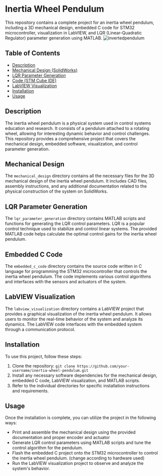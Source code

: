 # Inertia Wheel Pendulum

This repository contains a complete project for an inertia wheel pendulum, including a 3D mechanical design, embedded C code for STM32 microcontroller, visualization in LabVIEW, and LQR (Linear-Quadratic Regulator) parameter generation using MATLAB.
![invertedpendulum](https://github.com/Amine5588/Inertia-Wheel-Pendulum/blob/main/inverted.gif)
## Table of Contents
- [Description](#description)
- [Mechanical Design (SolidWorks)](#mechanical-design)
- [LQR Parameter Generation](#lqr-parameter-generation)
- [Code (STM Cube IDE)](#embedded-c-code)
- [LabVIEW Visualization](#labview-visualization)
- [Installation](#installation)
- [Usage](#usage)

## Description
The inertia wheel pendulum is a physical system used in control systems education and research. It consists of a pendulum attached to a rotating wheel, allowing for interesting dynamic behavior and control challenges. This repository provides a comprehensive project that covers the mechanical design, embedded software, visualization, and control parameter generation.

## Mechanical Design
The `mechanical_design` directory contains all the necessary files for the 3D mechanical design of the inertia wheel pendulum. It includes CAD files, assembly instructions, and any additional documentation related to the physical construction of the system on SolidWorks.

## LQR Parameter Generation
The `lqr_parameter_generation` directory contains MATLAB scripts and functions for generating the LQR control parameters. LQR is a popular control technique used to stabilize and control linear systems. The provided MATLAB code helps calculate the optimal control gains for the inertia wheel pendulum.

## Embedded C Code
The `embedded_c_code` directory contains the source code written in C language for programming the STM32 microcontroller that controls the inertia wheel pendulum. The code implements various control algorithms and interfaces with the sensors and actuators of the system.

## LabVIEW Visualization
The `labview_visualization` directory contains a LabVIEW project that provides a graphical visualization of the inertia wheel pendulum. It allows users to monitor the real-time behavior of the system and analyze its dynamics. The LabVIEW code interfaces with the embedded system through a communication protocol.

## Installation
To use this project, follow these steps:
1. Clone the repository: `git clone https://github.com/your-username/inertia-wheel-pendulum.git`
2. Install any necessary software dependencies for the mechanical design, embedded C code, LabVIEW visualization, and MATLAB scripts.
3. Refer to the individual directories for specific installation instructions and requirements.

## Usage
Once the installation is complete, you can utilize the project in the following ways:
- Print and assemble the mechanical design using the provided documentation and proper encoder and actuator
- Generate LQR control parameters using MATLAB scripts and tune the control algorithm for the pendulum.
- Flash the embedded C project onto the STM32 microcontroller to control the inertia wheel pendulum. (change according to hardware used)
- Run the LabVIEW visualization project to observe and analyze the system's behavior.
